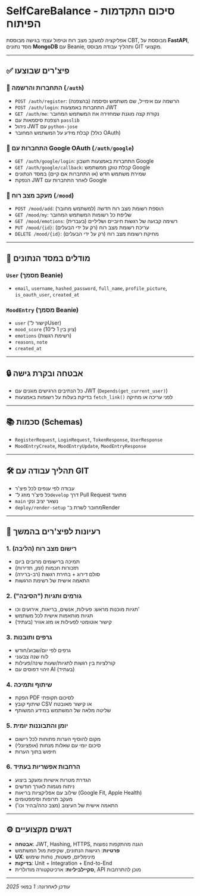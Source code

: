 # SelfCareBalance - סיכום התקדמות הפיתוח

אפליקציה למעקב מצב רוח וטיפול עצמי בגישה מבוססת CBT, מבוססת על **FastAPI**, מסד נתונים **MongoDB** עם Beanie, ותהליך עבודה מבוסס GIT מקצועי.

---

## ✅ פיצ'רים שבוצעו

### 🔐 התחברות והרשמה (`/auth`)

- `POST /auth/register`: הרשמה עם אימייל, שם משתמש וסיסמה (בהצפנה)
- `POST /auth/login`: התחברות באמצעות JWT
- `GET /auth/me`: נקודת קצה מוגנת שמחזירה את המשתמש המחובר
- הצפנת סיסמאות עם `passlib`
- ניהול JWT עם `python-jose`
- קבלת מידע על המשתמש המחובר (כולל OAuth)

### 🔐 התחברות עם Google OAuth (`/auth/google`)

- `GET /auth/google/login`: התחברות באמצעות חשבון Google
- `GET /auth/google/callback`: קבלת טוקן ממשתמש Google
- שמירת משתמש חדש (או התחברות אם קיים) במסד הנתונים
- הנפקת JWT לאחר התחברות עם Google

### 🧠 מעקב מצב רוח (`/mood`)

- `POST /mood/add`: הוספת רשומת מצב רוח חדשה (למשתמש מחובר)
- `GET /mood/my`: שליפת כל רשומות המשתמש המחובר
- `GET /mood/emotions`: רשימה קבועה של רגשות חיוביים ושליליים (בעברית)
- `PUT /mood/{id}`: עריכת רשומת מצב רוח (רק על ידי הבעלים)
- `DELETE /mood/{id}`: מחיקת רשומת מצב רוח (רק על ידי הבעלים)

---

## 📁 מודלים במסד הנתונים

### `User` (מסמך Beanie)

- `email`, `username`, `hashed_password`, `full_name`, `profile_picture`, `is_oauth_user`, `created_at`

### `MoodEntry` (מסמך Beanie)

- `user` (קישור ל־User)
- `mood_score` (ציון בין 1 ל־10)
- `emotions` (רשימת רגשות)
- `reasons`, `note`
- `created_at`

---

## 🔒 אבטחה ובקרת גישה

- כל הנתיבים הרגישים מוגנים עם JWT (`Depends(get_current_user)`)
- בדיקת בעלות על רשומות באמצעות `fetch_link()` לפני עריכה או מחיקה

---

## 📚 סכמות (Schemas)

- `RegisterRequest`, `LoginRequest`, `TokenResponse`, `UserResponse`
- `MoodEntryCreate`, `MoodEntryUpdate`, `MoodEntryResponse`

---

## 🛠️ תהליך עבודה עם GIT

- עבודה לפי ענפים לכל פיצ'ר
- כל פיצ'ר מוזג ל־`develop` דרך Pull Request מתועד
- `main` נשאר יציב ונקי
- `deploy/render-setup` מחובר לשרת ב־Render

---

## 🔄 רעיונות לפיצ'רים בהמשך

### 1. רישום מצב רוח (הליבה)

- תמיכה ברישומים מרובים ביום
- תזכורות חכמות (זמן, תדירות)
- סולם דירוג + בחירת רגשות (רב-ברירה)
- התאמה אישית של רשימת הרגשות

### 2. גורמים ותגיות ("הסיבה")

- תגיות מוכנות מראש: פעילות, אנשים, בריאות, אירועים וכו'
- תגיות מותאמות אישית לכל משתמש
- קישור אוטומטי לפעילות או מזג אוויר (בעתיד)

### 3. גרפים ותובנות

- גרפים לפי יום/שבוע/חודש
- לוח שנה צבעוני
- קורלציות בין רגשות לתגיות/שעות שינה/פעילות
- זיהוי דפוסים עם AI (בעתיד)

### 4. שיתוף ותמיכה

- הפקת PDF לסיכום תקופתי
- שיתוף קובץ CSV או קישור מאובטח
- שליטה מלאה של המשתמש במידע המשותף

### 5. יומן והתבוננות יומית

- מקום להוסיף הערות פתוחות לכל רישום
- סיכום יומי עם שאלות מנחות (אופציונלי)
- חיפוש בתוך הערות

### 6. הרחבות אפשריות בעתיד

- הגדרת מטרות אישיות ומעקב ביצוע
- ניתוח מגמות לאורך חודשים
- שילוב עם אפליקציות בריאות (Google Fit, Apple Health)
- מעקב תרופות וסימפטומים
- התאמה אישית של העיצוב (מצב כהה/בהיר וכו')

---

## ⚙️ דגשים מקצועיים

- **אבטחה**: JWT, Hashing, HTTPS, הגנה מהתקפות נפוצות
- **פרטיות**: רגישות הנתונים, שקיפות מול המשתמש
- **UX**: מינימליזם, פשטות, נוחות שימוש
- **בדיקות**: Unit + Integration + End-to-End
- **סקיילביליות**: ארכיטקטורה מודולרית, API מוכן להתרחבות

---

_עודכן לאחרונה: 1 במאי 2025_
